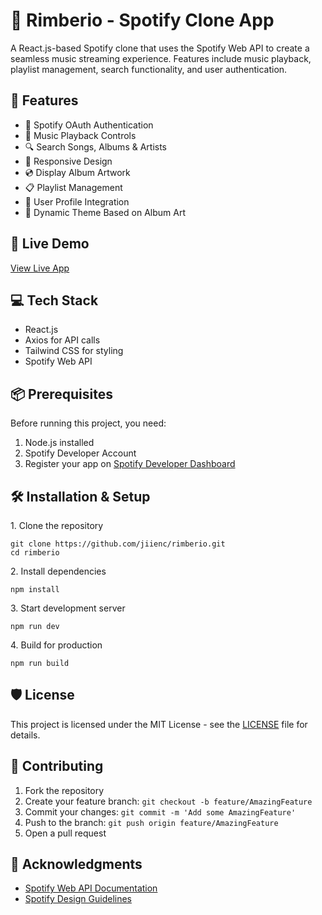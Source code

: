 # 🎵 Rimberio - Spotify Clone App

A React.js-based Spotify clone that uses the Spotify Web API to create a seamless music streaming experience. Features include music playback, playlist management, search functionality, and user authentication.

## 🌟 Features

- 🔐 Spotify OAuth Authentication
- 🎵 Music Playback Controls
- 🔍 Search Songs, Albums & Artists
- 📱 Responsive Design
- 💿 Display Album Artwork
- 📋 Playlist Management
- 👤 User Profile Integration
- 🎨 Dynamic Theme Based on Album Art

## 🚀 Live Demo

[View Live App](https://rimberio.vercel.app/) 

## 💻 Tech Stack

- React.js
- Axios for API calls
- Tailwind CSS for styling
- Spotify Web API

## 📦 Prerequisites

Before running this project, you need:

1. Node.js installed
3. Spotify Developer Account
4. Register your app on [Spotify Developer Dashboard](https://developer.spotify.com/dashboard)

## 🛠️ Installation & Setup

1\. Clone the repository
```
git clone https://github.com/jiienc/rimberio.git
cd rimberio
```

2\. Install dependencies
```
npm install
```

3\. Start development server
```
npm run dev
```

4\. Build for production
```
npm run build
```

## 🛡️ License

This project is licensed under the MIT License - see the [LICENSE](LICENSE) file for details.

## 🤝 Contributing

1. Fork the repository
2. Create your feature branch: `git checkout -b feature/AmazingFeature`
3. Commit your changes: `git commit -m 'Add some AmazingFeature'`
4. Push to the branch: `git push origin feature/AmazingFeature`
5. Open a pull request

## 🙏 Acknowledgments

- [Spotify Web API Documentation](https://developer.spotify.com/documentation/web-api/)
- [Spotify Design Guidelines](https://developer.spotify.com/documentation/general/design-and-branding/)
